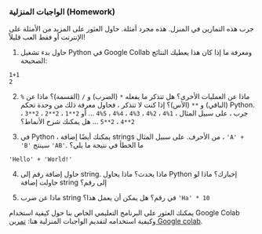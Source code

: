 
### الواجبات المنزلية (Homework)

جرب هذه التمارين في المنزل. هذه مجرد أمثلة. حاول العثور على المزيد من الأمثلة على الإنترنت أو فقط العب قليلاً!

1. حاول بدء تشغيل Python في Google Collab ومعرفة ما إذا كان هذا يعطيك النتائج الصحيحة:

```pycon
1+1
2
```
2. ماذا عن العمليات الأخرى؟ هل تتذكر ما يفعله `*` (الضرب) و `/` (القسمة)؟ ماذا عن `%` (الباقي) و `**` (الأس)؟
إذا كنت لا تتذكر ، فحاول معرفة ذلك من وحدة تحكم Python. جرب ، على سبيل المثال ، `1%4` ، `2%4` ، `3%4` ، `4%4` ، `5%4` ... أو `2**1` ، `2**2` ، `2**3` ، `2**4` ، `2**5` ... هل يمكنك شرح الأنماط؟

3. في Python ، يمكنك أيضًا إضافة strings من الأحرف. على سبيل المثال ، `'A' + 'B'` سينتج `'AB'`. ما الخطأ في نتيجة ما يلي؟

```pycon
'Hello' + 'World!'
```
4. حاول إضافة رقم إلى string. ماذا يحدث؟ ماذا يحاول Python إخبارك؟ ماذا لو حاولت إضافة string إلى رقم؟

5. ماذا عن ضرب string في رقم؟ هل يمكن أن يعمل هذا؟ `'Ha' * 10`


يمكنك العثور على البرنامج التعليمي الخاص بنا حول كيفية استخدام Google Colab وكيفية استخدامه لتقديم الواجبات المنزلية هنا: [تمرين Google colab](//drive.google.com/file/d/1vjJpP9_PYsAfh4_e90x-NO4x1bbM5bd2/view).